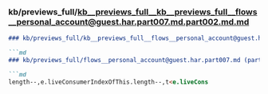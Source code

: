 ### kb/previews_full/kb__previews_full__kb__previews_full__flows__personal_account@guest.har.part007.md.part002.md.md

```md
### kb/previews_full/kb__previews_full__flows__personal_account@guest.har.part007.md.part002.md

```md
### kb/previews_full/flows__personal_account@guest.har.part007.md (part 002)

```md
length--,e.liveConsumerIndexOfThis.length--,t<e.liveCons
```

```

```

```
